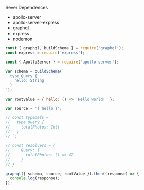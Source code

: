 Sever Dependences 

* apollo-server
* apollo-server-express
* graphql
* express
* nodemon

```js
const { graphql, buildSchema } = require('graphql');
const express = require('express');

const { ApolloServer } = require('apollo-server');

var schema = buildSchema(`
  type Query {
    hello: String
  }
`);

var rootValue = { hello: () => 'Hello world!' };

var source = '{ hello }';

// const typeDefs = `
//   type Query {
//     totalPhotos: Int!
//   }
// `;

// const resolvers = {
//     Query: {
//       totalPhotos: () => 42
//     }
// }

graphql({ schema, source, rootValue }).then((response) => {
  console.log(response);
});
```